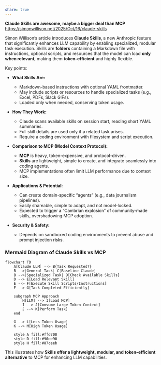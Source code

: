 ```yaml
---
share: true
---
```

**Claude Skills are awesome, maybe a bigger deal than MCP**  
https://simonwillison.net/2025/Oct/16/claude-skills  

Simon Willison’s article introduces **Claude Skills**, a new Anthropic feature that significantly enhances LLM capability by enabling specialized, modular task execution. Skills are **folders** containing a Markdown file with instructions, optional scripts, and resources that the model can load **only when relevant**, making them **token-efficient** and highly flexible.

Key points:

- **What Skills Are:**  
  - Markdown-based instructions with optional YAML frontmatter.  
  - May include scripts or resources to handle specialized tasks (e.g., Excel, PDFs, Slack GIFs).  
  - Loaded only when needed, conserving token usage.

- **How They Work:**  
  - Claude scans available skills on session start, reading short YAML summaries.  
  - Full skill details are used only if a related task arises.  
  - Require a coding environment with filesystem and script execution.

- **Comparison to MCP (Model Context Protocol):**  
  - **MCP** is heavy, token-expensive, and protocol-driven.  
  - **Skills** are lightweight, simple to create, and integrate seamlessly into coding agents.  
  - MCP implementations often limit LLM performance due to context size.  

- **Applications & Potential:**  
  - Can create domain-specific “agents” (e.g., data journalism pipelines).  
  - Easily shareable, simple to adapt, and not model-locked.  
  - Expected to trigger a “Cambrian explosion” of community-made skills, overshadowing MCP adoption.  

- **Security & Safety:**  
  - Depends on sandboxed coding environments to prevent abuse and prompt injection risks.  

### Mermaid Diagram of Claude Skills vs MCP

```mermaid
flowchart TD
    A[Claude LLM] --> B{Task Requested?}
    B -->|General Task| C[Baseline Claude]
    B -->|Specialized Task| D[Check Available Skills]
    D --> E[Load Relevant Skill]
    E --> F[Execute Skill Scripts/Instructions]
    F --> G[Task Completed Efficiently]
    
    subgraph MCP Approach
        H[LLM] --> I[Load MCP]
        I --> J[Consume Large Token Context]
        J --> K[Perform Task]
    end

    G --> L[Less Token Usage]
    K --> M[High Token Usage]

    style A fill:#ffd700
    style D fill:#90ee90
    style H fill:#87ceeb
```

This illustrates how **Skills offer a lightweight, modular, and token-efficient alternative** to MCP for enhancing LLM capabilities.